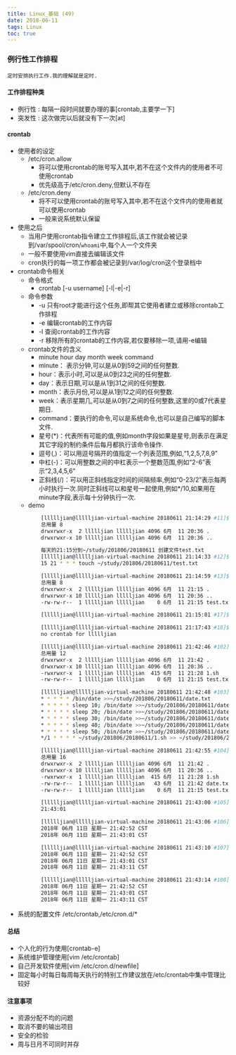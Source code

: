 ```yaml
---
title: Linux_基础 (49)
date: 2018-06-11
tags: Linux
toc: true
---
```


### 例行性工作排程
    定时安排执行工作.我的理解就是定时.

<!-- more -->

#### 工作排程种类
- 例行性 : 每隔一段时间就要办理的事[crontab,主要学一下]
- 突发性 : 这次做完以后就没有下一次[at]  

#### crontab
- 使用者的设定
    * /etc/cron.allow
        * 将可以使用crontab的账号写入其中,若不在这个文件内的使用者不可使用crontab
        * 优先级高于/etc/cron.deny,但默认不存在
    * /etc/cron.deny
        * 将不可以使用crontab的账号写入其中,若不在这个文件内的使用者就可以使用crontab
        * 一般来说系统默认保留
- 使用之后
    * 当用户使用crontab指令建立工作排程后,该工作就会被记录到/var/spool/cron/`whoami`中,每个人一个文件夹
    * 一般不要使用vim直接去编辑该文件
    * cron执行的每一项工作都会被记录到/var/log/cron这个登录档中
- crontab命令相关
    * 命令格式
        * crontab [-u username] [-l|-e|-r]
    * 命令参数
        * -u 只有root才能进行这个任务,即帮其它使用者建立或移除crontab工作排程
        * -e 编辑crontab的工作内容
        * -l 查阅crontab的工作内容
        * -r 移除所有的crontab的工作内容,若仅要移除一项,请用-e编辑
    * crontab文件的含义
        * minute hour day month week command
        * minute： 表示分钟,可以是从0到59之间的任何整数.
        * hour：表示小时,可以是从0到23之间的任何整数.
        * day：表示日期,可以是从1到31之间的任何整数.
        * month：表示月份,可以是从1到12之间的任何整数.
        * week：表示星期几,可以是从0到7之间的任何整数,这里的0或7代表星期日.
        * command：要执行的命令,可以是系统命令,也可以是自己编写的脚本文件.
        * 星号(*)：代表所有可能的值,例如month字段如果是星号,则表示在满足其它字段的制约条件后每月都执行该命令操作.
        * 逗号(,)：可以用逗号隔开的值指定一个列表范围,例如,“1,2,5,7,8,9”
        * 中杠(-)：可以用整数之间的中杠表示一个整数范围,例如“2-6”表示“2,3,4,5,6”
        * 正斜线(/)：可以用正斜线指定时间的间隔频率,例如“0-23/2”表示每两小时执行一次.同时正斜线可以和星号一起使用,例如*/10,如果用在minute字段,表示每十分钟执行一次.
    * demo 
        ```bash
            [llllljian@llllljian-virtual-machine 20180611 21:14:29 #11]$ ls -al
            总用量 8
            drwxrwxr-x  2 llllljian llllljian 4096 6月  11 20:36 .
            drwxrwxr-x 10 llllljian llllljian 4096 6月  11 20:36 ..

            每天的21:15分到~/study/201806/20180611 创建文件test.txt
            [llllljian@llllljian-virtual-machine 20180611 21:14:33 #12]$ crontab -l
            15 21 * * * touch ~/study/201806/20180611/test.txt

            [llllljian@llllljian-virtual-machine 20180611 21:14:59 #13]$ ls -al
            总用量 8
            drwxrwxr-x  2 llllljian llllljian 4096 6月  11 21:15 .
            drwxrwxr-x 10 llllljian llllljian 4096 6月  11 20:36 ..
            -rw-rw-r--  1 llllljian llllljian    0 6月  11 21:15 test.txt

            [llllljian@llllljian-virtual-machine 20180611 21:15:01 #17]$ crontab -r

            [llllljian@llllljian-virtual-machine 20180611 21:17:43 #18]$ crontab -l
            no crontab for llllljian

            [llllljian@llllljian-virtual-machine 20180611 21:42:46 #102]$ ll
            总用量 12
            drwxrwxr-x  2 llllljian llllljian 4096 6月  11 21:42 .
            drwxrwxr-x 10 llllljian llllljian 4096 6月  11 20:36 ..
            -rwxrwxr-x  1 llllljian llllljian  415 6月  11 21:28 1.sh
            -rw-rw-r--  1 llllljian llllljian    0 6月  11 21:15 test.txt

            [llllljian@llllljian-virtual-machine 20180611 21:42:48 #103]$ crontab -l
            * * * * * /bin/date >>~/study/201806/20180611/date.txt
            * * * * * sleep 10; /bin/date >>~/study/201806/20180611/date.txt
            * * * * * sleep 20; /bin/date >>~/study/201806/20180611/date.txt
            * * * * * sleep 30; /bin/date >>~/study/201806/20180611/date.txt
            * * * * * sleep 40; /bin/date >>~/study/201806/20180611/date.txt
            * * * * * sleep 50; /bin/date >>~/study/201806/20180611/date.txt
            */1 * * * * ~/study/201806/20180611/1.sh >> ~/study/201806/20180611/test.txt

            [llllljian@llllljian-virtual-machine 20180611 21:42:55 #104]$ ll
            总用量 16
            drwxrwxr-x  2 llllljian llllljian 4096 6月  11 21:42 .
            drwxrwxr-x 10 llllljian llllljian 4096 6月  11 20:36 ..
            -rwxrwxr-x  1 llllljian llllljian  415 6月  11 21:28 1.sh
            -rw-rw-r--  1 llllljian llllljian   43 6月  11 21:42 date.txt
            -rw-rw-r--  1 llllljian llllljian    0 6月  11 21:15 test.txt

            [llllljian@llllljian-virtual-machine 20180611 21:43:00 #105]$ cat test.txt
            21:43:01

            [llllljian@llllljian-virtual-machine 20180611 21:43:06 #106]$ cat date.txt
            2018年 06月 11日 星期一 21:42:52 CST
            2018年 06月 11日 星期一 21:43:01 CST

            [llllljian@llllljian-virtual-machine 20180611 21:43:10 #107]$ cat date.txt
            2018年 06月 11日 星期一 21:42:52 CST
            2018年 06月 11日 星期一 21:43:01 CST
            2018年 06月 11日 星期一 21:43:11 CST

            [llllljian@llllljian-virtual-machine 20180611 21:43:14 #108]$ cat date.txt
            2018年 06月 11日 星期一 21:42:52 CST
            2018年 06月 11日 星期一 21:43:01 CST
            2018年 06月 11日 星期一 21:43:11 CST
        ```
- 系统的配置文件 /etc/crontab,/etc/cron.d/*

#### 总结
- 个人化的行为使用[crontab-e]
- 系统维护管理使用[vim /etc/crontab]
- 自己开发软件使用[vim /etc/cron.d/newfile]
- 固定每小时每日每周每天执行的特别工作建议放在/etc/crontab中集中管理比较好

#### 注意事项
- 资源分配不均的问题
- 取消不要的输出项目
- 安全的检验
- 周与日月不可同时并存